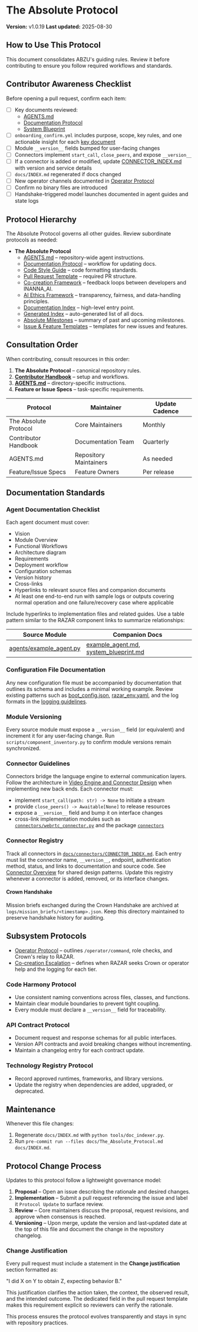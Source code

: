 # The Absolute Protocol

**Version:** v1.0.19
**Last updated:** 2025-08-30

## How to Use This Protocol
This document consolidates ABZU's guiding rules. Review it before contributing to ensure you follow required workflows and standards.

## Contributor Awareness Checklist
Before opening a pull request, confirm each item:

- [ ] Key documents reviewed:
  - [AGENTS.md](../AGENTS.md)
  - [Documentation Protocol](documentation_protocol.md)
  - [System Blueprint](system_blueprint.md)
- [ ] `onboarding_confirm.yml` includes purpose, scope, key rules, and one actionable insight for each [key document](KEY_DOCUMENTS.md)
- [ ] Module `__version__` fields bumped for user-facing changes
- [ ] Connectors implement `start_call`, `close_peers`, and expose `__version__`
- [ ] If a connector is added or modified, update [CONNECTOR_INDEX.md](connectors/CONNECTOR_INDEX.md) with version and service details
- [ ] `docs/INDEX.md` regenerated if docs changed
- [ ] New operator channels documented in [Operator Protocol](operator_protocol.md)
- [ ] Confirm no binary files are introduced
- [ ] Handshake-triggered model launches documented in agent guides and state logs

## Protocol Hierarchy
The Absolute Protocol governs all other guides. Review subordinate protocols as needed:

- **The Absolute Protocol**
  - [AGENTS.md](../AGENTS.md) – repository-wide agent instructions.
  - [Documentation Protocol](documentation_protocol.md) – workflow for updating docs.
  - [Code Style Guide](../CODE_STYLE.md) – code formatting standards.
  - [Pull Request Template](../.github/pull_request_template.md) – required PR structure.
  - [Co-creation Framework](co_creation_framework.md) – feedback loops between developers and INANNA_AI.
  - [AI Ethics Framework](ai_ethics_framework.md) – transparency, fairness, and data-handling principles.
  - [Documentation Index](index.md) – high-level entry point.
  - [Generated Index](INDEX.md) – auto-generated list of all docs.
  - [Absolute Milestones](ABSOLUTE_MILESTONES.md) – summary of past and upcoming milestones.
  - [Issue & Feature Templates](../.github/ISSUE_TEMPLATE/) – templates for new issues and features.

## Consultation Order
When contributing, consult resources in this order:

1. **The Absolute Protocol** – canonical repository rules.
2. **[Contributor Handbook](CONTRIBUTOR_HANDBOOK.md)** – setup and workflows.
3. **[AGENTS.md](../AGENTS.md)** – directory-specific instructions.
4. **Feature or Issue Specs** – task-specific requirements.

| Protocol | Maintainer | Update Cadence |
| --- | --- | --- |
| The Absolute Protocol | Core Maintainers | Monthly |
| Contributor Handbook | Documentation Team | Quarterly |
| AGENTS.md | Repository Maintainers | As needed |
| Feature/Issue Specs | Feature Owners | Per release |

## Documentation Standards

### Agent Documentation Checklist
Each agent document must cover:
- Vision
- Module Overview
- Functional Workflows
- Architecture diagram
- Requirements
- Deployment workflow
- Configuration schemas
- Version history
- Cross-links
- Hyperlinks to relevant source files and companion documents
- At least one end-to-end run with sample logs or outputs covering normal operation and one failure/recovery case where applicable

Include hyperlinks to implementation files and related guides. Use a table pattern
similar to the RAZAR component links to summarize relationships:

| Source Module | Companion Docs |
| --- | --- |
| [agents/example_agent.py](../agents/example_agent.py) | [example_agent.md](example_agent.md), [system_blueprint.md](system_blueprint.md) |

### Configuration File Documentation

Any new configuration file must be accompanied by documentation that outlines its schema and includes a minimal working example. Review existing patterns such as [boot_config.json](RAZAR_AGENT.md#boot_configjson), [razar_env.yaml](RAZAR_AGENT.md#razar_envyaml), and the log formats in the [logging guidelines](logging_guidelines.md).

### Module Versioning

Every source module must expose a `__version__` field (or equivalent) and increment it for any user‑facing change. Run `scripts/component_inventory.py` to confirm module versions remain synchronized.

### Connector Guidelines

Connectors bridge the language engine to external communication layers. Follow the architecture in [Video Engine and Connector Design](design.md) when implementing new back ends. Each connector must:

- implement `start_call(path: str) -> None` to initiate a stream
- provide `close_peers() -> Awaitable[None]` to release resources
- expose a `__version__` field and bump it on interface changes
- cross-link implementation modules such as [`connectors/webrtc_connector.py`](../connectors/webrtc_connector.py) and the package [`connectors`](../connectors/__init__.py)

### Connector Registry

Track all connectors in [`docs/connectors/CONNECTOR_INDEX.md`](connectors/CONNECTOR_INDEX.md). Each entry must list the connector name, `__version__`, endpoint, authentication method, status, and links to documentation and source code. See [Connector Overview](connectors/README.md) for shared design patterns. Update this registry whenever a connector is added, removed, or its interface changes.

#### Crown Handshake

Mission briefs exchanged during the Crown Handshake are archived at
`logs/mission_briefs/<timestamp>.json`. Keep this directory maintained to
preserve handshake history for auditing.

## Subsystem Protocols

- [Operator Protocol](operator_protocol.md) – outlines `/operator/command`, role checks, and Crown's relay to RAZAR.
- [Co-creation Escalation](co_creation_escalation.md) – defines when RAZAR seeks Crown or operator help and the logging for each tier.

### Code Harmony Protocol

- Use consistent naming conventions across files, classes, and functions.
- Maintain clear module boundaries to prevent tight coupling.
- Every module must declare a `__version__` field for traceability.

### API Contract Protocol

- Document request and response schemas for all public interfaces.
- Version API contracts and avoid breaking changes without incrementing.
- Maintain a changelog entry for each contract update.

### Technology Registry Protocol

- Record approved runtimes, frameworks, and library versions.
- Update the registry when dependencies are added, upgraded, or deprecated.

## Maintenance
Whenever this file changes:
1. Regenerate `docs/INDEX.md` with `python tools/doc_indexer.py`.
2. Run `pre-commit run --files docs/The_Absolute_Protocol.md docs/INDEX.md`.

## Protocol Change Process
Updates to this protocol follow a lightweight governance model:

1. **Proposal** – Open an issue describing the rationale and desired changes.
2. **Implementation** – Submit a pull request referencing the issue and label it `Protocol Update` to surface review.
3. **Review** – Core maintainers discuss the proposal, request revisions, and approve when consensus is reached.
4. **Versioning** – Upon merge, update the version and last‑updated date at the top of this file and document the change in the repository changelog.

### Change Justification
Every pull request must include a statement in the **Change justification** section formatted as:

"I did X on Y to obtain Z, expecting behavior B."

This justification clarifies the action taken, the context, the observed result, and the intended outcome. The dedicated field in the pull request template makes this requirement explicit so reviewers can verify the rationale.

This process ensures the protocol evolves transparently and stays in sync with repository practices.

